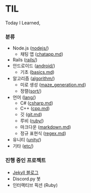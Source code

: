 # TIL

Today I Learned,

### 분류

* Node.js ([nodejs/](/nodejs))
  * 채팅 앱 ([chatapp.md](/nodejs/chatapp.md))
* Rails ([rails/](/rails))
* 안드로이드 ([android/](/android))
  * 기초 ([basics.md](/android/basics.md))
* 알고리즘 ([algorithm/](/algorithm))
  * 미로 생성 ([maze_generation.md](/algorithm/maze_generation.md))
  * 정렬([sort/](/algorithm/sort))
* 언어 ([lang/](/lang))
  * C# ([csharp.md](/lang/csharp.md))
  * C++ ([cpp.md](/lang/cpp.md))
  * 깃 ([git.md](/lang/git.md))
  * 루비 ([ruby/](/lang/ruby))
  * 마크다운 ([markdown.md](/lang/markdown.md))
  * 정규 표현식 ([regex.md](/lang/regex.md))
* 유니티 ([unity/](/unity))
* 기타 ([etc/](/etc))

### 진행 중인 프로젝트

* [Jekyll 블로그](https://reverince.github.io)
* Discord.py 봇
* 인터랙티브 픽션 (Ruby)
